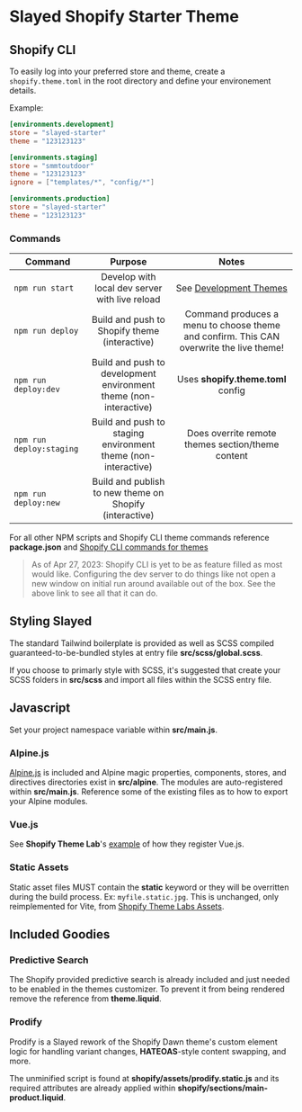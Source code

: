 # Slayed Shopify Starter Theme

## Shopify CLI

To easily log into your preferred store and theme, create a `shopify.theme.toml` in the root directory and define your environement details.

Example:

```toml
[environments.development]
store = "slayed-starter"
theme = "123123123"

[environments.staging]
store = "smmtoutdoor"
theme = "123123123"
ignore = ["templates/*", "config/*"]

[environments.production]
store = "slayed-starter"
theme = "123123123"
```

### Commands

| Command       | Purpose           | Notes  |
| ------------- |:-------------:| :-----:|
| `npm run start`   | Develop with local dev server with live reload| See [Development Themes](https://shopify.dev/docs/themes/tools/cli#development-themes) |
| `npm run deploy`     | Build and push to Shopify theme (interactive)      | Command produces a menu to choose theme and confirm. This CAN overwrite the live theme! |
| `npm run deploy:dev` | Build and push to development environment theme (non-interactive)     | Uses **shopify.theme.toml** config |
| `npm run deploy:staging` | Build and push to staging environment theme (non-interactive)  | Does overrite remote themes section/theme content |
| `npm run deploy:new` | Build and publish to new theme on Shopify (interactive) |     |

For all other NPM scripts and Shopify CLI theme commands reference **package.json** and [Shopify CLI commands for themes](https://shopify.dev/docs/themes/tools/cli/commands)

> As of Apr 27, 2023:
> Shopify CLI is yet to be as feature filled as most would like. Configuring the dev
> server to do things like not open a new window on initial run around available out of
> the box. See the above link to see all that it can do.

## Styling Slayed

The standard Tailwind boilerplate is provided as well as SCSS compiled guaranteed-to-be-bundled styles at entry file **src/scss/global.scss**.

If you choose to primarly style with SCSS, it's suggested that create your SCSS folders in **src/scss** and import all files within the SCSS entry file.

## Javascript

Set your project namespace variable within **src/main.js**.

### Alpine.js
[Alpine.js](https://alpinejs.dev/start-here) is included and Alpine magic properties, components, stores, and directives directories exist in **src/alpine**. The modules are auto-registered within **src/main.js**. Reference some of the existing files as to how to export your Alpine modules.

### Vue.js
See **Shopify Theme Lab**'s [example](https://github.com/uicrooks/shopify-theme-lab/blob/main/src/main.js) of how they register Vue.js.

### Static Assets
Static asset files MUST contain the **static** keyword or they will be overritten during the build process. Ex: `myfile.static.jpg`. This is unchanged, only reimplemented for Vite, from [Shopify Theme Labs Assets](https://uicrooks.github.io/shopify-theme-lab-docs/guide/assets.html#static-files).

## Included Goodies

### Predictive Search
The Shopify provided predictive search is already included and just needed to be enabled in the themes customizer. To prevent it from being rendered remove the reference from **theme.liquid**.

### Prodify
Prodify is a Slayed rework of the Shopify Dawn theme's custom element logic for handling variant changes, **HATEOAS**-style content swapping, and more.

The unminified script is found at **shopify/assets/prodify.static.js** and its required attributes are already applied within **shopify/sections/main-product.liquid**.
